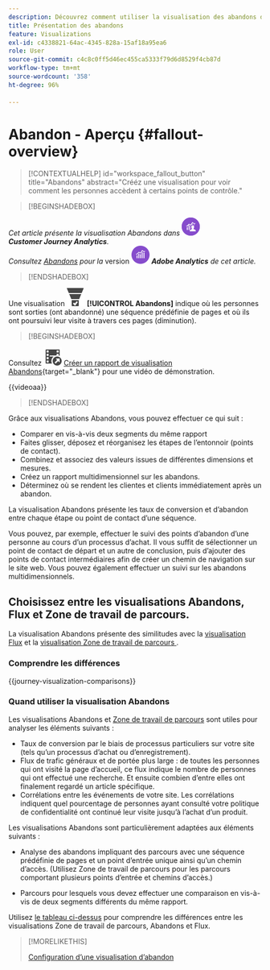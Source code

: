 ```yaml
---
description: Découvrez comment utiliser la visualisation des abandons dans Analysis Workspace.
title: Présentation des abandons
feature: Visualizations
exl-id: c4338821-64ac-4345-828a-15af18a95ea6
role: User
source-git-commit: c4c8c0ff5d46ec455ca5333f79d6d8529f4cb87d
workflow-type: tm+mt
source-wordcount: '358'
ht-degree: 96%

---
```


# Abandon - Aperçu {#fallout-overview}

<!-- markdownlint-disable MD034 -->

>[!CONTEXTUALHELP]
>id="workspace_fallout_button"
>title="Abandons"
>abstract="Crééz une visualisation pour voir comment les personnes accèdent à certains points de contrôle."

<!-- markdownlint-enable MD034 -->


>[!BEGINSHADEBOX]

_Cet article présente la visualisation Abandons dans_ ![CustomerJourneyAnalytics](/help/assets/icons/CustomerJourneyAnalytics.svg) _&#x200B;**Customer Journey Analytics**._<br/>_Consultez [Abandons](https://experienceleague.adobe.com/fr/docs/analytics/analyze/analysis-workspace/visualizations/fallout/fallout-flow) pour la_ version ![AdobeAnalytics](/help/assets/icons/AdobeAnalytics.svg) _&#x200B;**Adobe Analytics** de cet article._

>[!ENDSHADEBOX]

Une visualisation ![ConversionFunnel](/help/assets/icons/ConversionFunnel.svg) **[!UICONTROL Abandons]** indique où les personnes sont sorties (ont abandonné) une séquence prédéfinie de pages et où ils ont poursuivi leur visite à travers ces pages (diminution).


>[!BEGINSHADEBOX]

Consultez ![VideoCheckedOut](/help/assets/icons/VideoCheckedOut.svg) [Créer un rapport de visualisation Abandons](https://video.tv.adobe.com/v/345883/?quality=12&learn=on){target="_blank"} pour une vidéo de démonstration.

{{videoaa}}

>[!ENDSHADEBOX]


Grâce aux visualisations Abandons, vous pouvez effectuer ce qui suit :

* Comparer en vis-à-vis deux segments du même rapport
* Faites glisser, déposez et réorganisez les étapes de l’entonnoir (points de contact).
* Combinez et associez des valeurs issues de différentes dimensions et mesures.
* Créez un rapport multidimensionnel sur les abandons.
* Déterminez où se rendent les clientes et clients immédiatement après un abandon.

La visualisation Abandons présente les taux de conversion et d’abandon entre chaque étape ou point de contact d’une séquence.

Vous pouvez, par exemple, effectuer le suivi des points d’abandon d’une personne au cours d’un processus d’achat. Il vous suffit de sélectionner un point de contact de départ et un autre de conclusion, puis d’ajouter des points de contact intermédiaires afin de créer un chemin de navigation sur le site web. Vous pouvez également effectuer un suivi sur les abandons multidimensionnels.

## Choisissez entre les visualisations Abandons, Flux et Zone de travail de parcours.

La visualisation Abandons présente des similitudes avec la [visualisation Flux](/help/analysis-workspace/visualizations/c-flow/flow.md) et la [visualisation Zone de travail de parcours ](/help/analysis-workspace/visualizations/journey-canvas/journey-canvas.md).

### Comprendre les différences

<!-- Information in this snippet is shared between Journey canvas, Fallout, and Flow visualization docs -->

{{journey-visualization-comparisons}}

### Quand utiliser la visualisation Abandons

Les visualisations Abandons et [Zone de travail de parcours](/help/analysis-workspace/visualizations/journey-canvas/journey-canvas.md) sont utiles pour analyser les éléments suivants :

* Taux de conversion par le biais de processus particuliers sur votre site (tels qu’un processus d’achat ou d’enregistrement).
* Flux de trafic généraux et de portée plus large : de toutes les personnes qui ont visité la page d’accueil, ce flux indique le nombre de personnes qui ont effectué une recherche. Et ensuite combien d’entre elles ont finalement regardé un article spécifique.
* Corrélations entre les événements de votre site. Les corrélations indiquent quel pourcentage de personnes ayant consulté votre politique de confidentialité ont continué leur visite jusqu’à l’achat d’un produit.

Les visualisations Abandons sont particulièrement adaptées aux éléments suivants :

* Analyse des abandons impliquant des parcours avec une séquence prédéfinie de pages et un point d’entrée unique ainsi qu’un chemin d’accès. (Utilisez Zone de travail de parcours pour les parcours comportant plusieurs points d’entrée et chemins d’accès.)

* Parcours pour lesquels vous devez effectuer une comparaison en vis-à-vis de deux segments différents du même rapport.

Utilisez [le tableau ci-dessus](#understand-the-differences) pour comprendre les différences entre les visualisations Zone de travail de parcours, Abandons et Flux.

>[!MORELIKETHIS]
>
>[Configuration d’une visualisation d’abandon](configuring-fallout.md)



